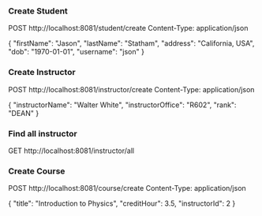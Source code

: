### Create Student
POST http://localhost:8081/student/create
Content-Type: application/json

{
  "firstName": "Jason",
  "lastName": "Statham",
  "address": "California, USA",
  "dob": "1970-01-01",
  "username": "json"
}

### Create Instructor
POST http://localhost:8081/instructor/create
Content-Type: application/json

{
  "instructorName": "Walter White",
  "instructorOffice": "R602",
  "rank": "DEAN"
}

### Find all instructor
GET http://localhost:8081/instructor/all



### Create Course
POST http://localhost:8081/course/create
Content-Type: application/json

{
  "title": "Introduction to Physics",
  "creditHour": 3.5,
  "instructorId": 2
}
